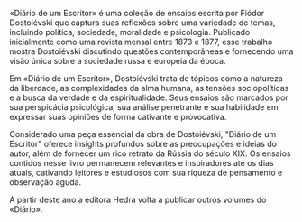 «Diário de um Escritor» é uma coleção de ensaios escrita por Fiódor Dostoiévski que captura suas reflexões sobre uma variedade de temas, incluindo política, sociedade, moralidade e psicologia. Publicado inicialmente como uma revista mensal entre 1873 e 1877, esse trabalho mostra Dostoiévski discutindo questões contemporâneas e fornecendo uma visão única sobre a sociedade russa e europeia da época.

Em «Diário de um Escritor», Dostoiévski trata de tópicos como a natureza da liberdade, as complexidades da alma humana, as tensões sociopolíticas e a busca da verdade e da espiritualidade. Seus ensaios são marcados por sua perspicácia psicológica, sua análise penetrante e sua habilidade em expressar suas opiniões de forma cativante e provocativa.

Considerado uma peça essencial da obra de Dostoiévski, "Diário de um Escritor" oferece insights profundos sobre as preocupações e ideias do autor, além de fornecer um rico retrato da Rússia do século XIX. Os ensaios contidos nesse livro permanecem relevantes e inspiradores até os dias atuais, cativando leitores e estudiosos com sua riqueza de pensamento e observação aguda.

A partir deste ano a editora Hedra volta a publicar outros volumes do «Diário».
